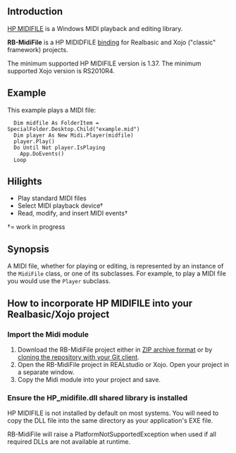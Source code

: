 ## Introduction
[HP MIDIFILE](http://www.heikoplate.de/hpm/) is a Windows MIDI playback and editing library.

**RB-MidiFile** is a HP MIDIDFILE [binding](http://en.wikipedia.org/wiki/Language_binding) for Realbasic and Xojo ("classic" framework) projects. 

The minimum supported HP MIDIFILE version is 1.37. The minimum supported Xojo version is RS2010R4.

## Example
This example plays a MIDI file:
```vbnet
  Dim midfile As FolderItem = SpecialFolder.Desktop.Child("example.mid")
  Dim player As New Midi.Player(midfile)
  player.Play()
  Do Until Not player.IsPlaying
    App.DoEvents()
  Loop
```
## Hilights
* Play standard MIDI files
* Select MIDI playback device†
* Read, modify, and insert MIDI events†


†= work in progress

## Synopsis
A MIDI file, whether for playing or editing, is represented by an instance of the `MidiFile` class, or one of its subclasses. For example, to play a MIDI file you would use the
`Player` subclass.

## How to incorporate HP MIDIFILE into your Realbasic/Xojo project
### Import the Midi module
1. Download the RB-MidiFile project either in [ZIP archive format](https://github.com/charonn0/RB-MidiFile/archive/master.zip) or by [cloning the repository with your Git client](x-github-client://openRepo/https://github.com/charonn0/RB-MidiFile).
2. Open the RB-MidiFile project in REALstudio or Xojo. Open your project in a separate window.
3. Copy the Midi module into your project and save.

### Ensure the HP_midifile.dll shared library is installed
HP MIDIFILE is not installed by default on most systems. You will need to copy the DLL file into the same directory as your application's EXE file.

RB-MidiFile will raise a PlatformNotSupportedException when used if all required DLLs are not available at runtime. 

